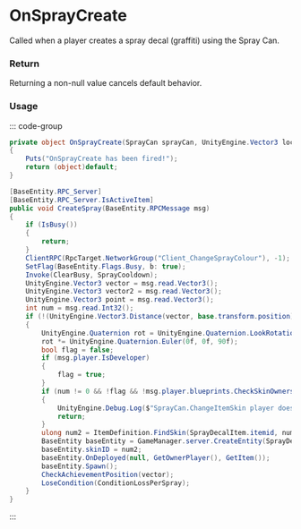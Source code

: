 # OnSprayCreate
<Badge type="info" text="Crafting"/>[<Badge type="danger" text="Carbon Compatible"/>](https://github.com/CarbonCommunity/Carbon)[<Badge type="warning" text="Oxide Compatible"/>](https://github.com/OxideMod/Oxide.Rust)
Called when a player creates a spray decal (graffiti) using the Spray Can.

### Return
Returning a non-null value cancels default behavior.

### Usage
::: code-group
```csharp [Example]
private object OnSprayCreate(SprayCan sprayCan, UnityEngine.Vector3 local0, UnityEngine.Quaternion local5)
{
	Puts("OnSprayCreate has been fired!");
	return (object)default;
}
```
```csharp [Source — Assembly-CSharp @ SprayCan]
[BaseEntity.RPC_Server]
[BaseEntity.RPC_Server.IsActiveItem]
public void CreateSpray(BaseEntity.RPCMessage msg)
{
	if (IsBusy())
	{
		return;
	}
	ClientRPC(RpcTarget.NetworkGroup("Client_ChangeSprayColour"), -1);
	SetFlag(BaseEntity.Flags.Busy, b: true);
	Invoke(ClearBusy, SprayCooldown);
	UnityEngine.Vector3 vector = msg.read.Vector3();
	UnityEngine.Vector3 vector2 = msg.read.Vector3();
	UnityEngine.Vector3 point = msg.read.Vector3();
	int num = msg.read.Int32();
	if (!(UnityEngine.Vector3.Distance(vector, base.transform.position) > 4.5f))
	{
		UnityEngine.Quaternion rot = UnityEngine.Quaternion.LookRotation((new UnityEngine.Plane(vector2, vector).ClosestPointOnPlane(point) - vector).normalized, vector2);
		rot *= UnityEngine.Quaternion.Euler(0f, 0f, 90f);
		bool flag = false;
		if (msg.player.IsDeveloper)
		{
			flag = true;
		}
		if (num != 0 && !flag && !msg.player.blueprints.CheckSkinOwnership(num, msg.player.userID))
		{
			UnityEngine.Debug.Log($"SprayCan.ChangeItemSkin player does not have item :{num}:");
			return;
		}
		ulong num2 = ItemDefinition.FindSkin(SprayDecalItem.itemid, num);
		BaseEntity baseEntity = GameManager.server.CreateEntity(SprayDecalEntityRef.resourcePath, vector, rot);
		baseEntity.skinID = num2;
		baseEntity.OnDeployed(null, GetOwnerPlayer(), GetItem());
		baseEntity.Spawn();
		CheckAchievementPosition(vector);
		LoseCondition(ConditionLossPerSpray);
	}
}

```
:::

